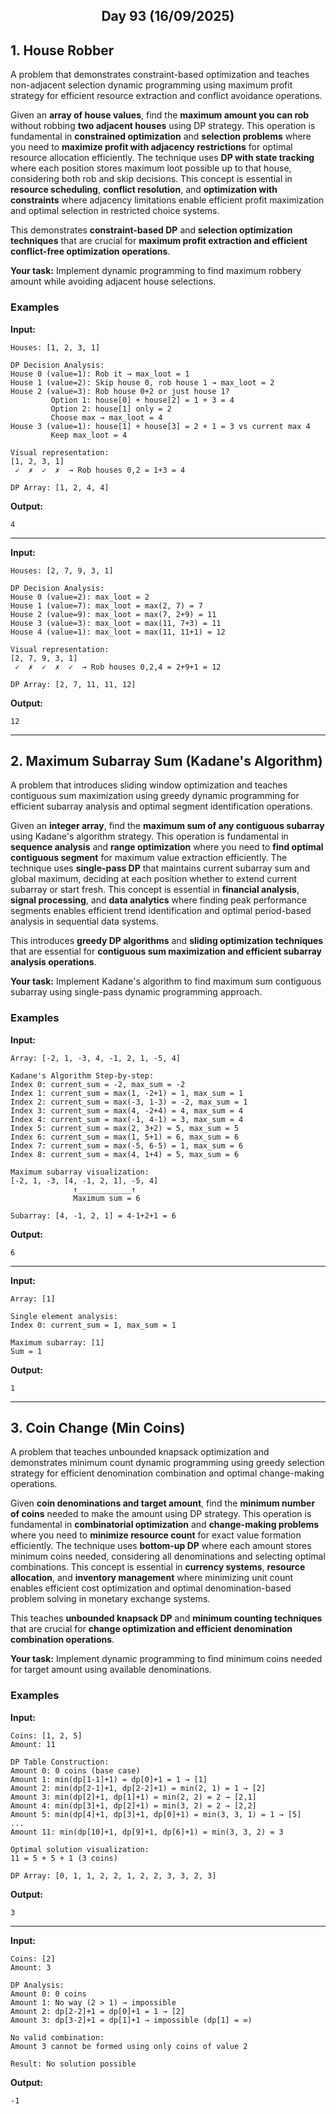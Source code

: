 <h2 align="center">Day 93 (16/09/2025)</h2>

## 1. House Robber
A problem that demonstrates constraint-based optimization and teaches non-adjacent selection dynamic programming using maximum profit strategy for efficient resource extraction and conflict avoidance operations.

Given an **array of house values**, find the **maximum amount you can rob** without robbing **two adjacent houses** using DP strategy. This operation is fundamental in **constrained optimization** and **selection problems** where you need to **maximize profit with adjacency restrictions** for optimal resource allocation efficiently. The technique uses **DP with state tracking** where each position stores maximum loot possible up to that house, considering both rob and skip decisions. This concept is essential in **resource scheduling**, **conflict resolution**, and **optimization with constraints** where adjacency limitations enable efficient profit maximization and optimal selection in restricted choice systems.

This demonstrates **constraint-based DP** and **selection optimization techniques** that are crucial for **maximum profit extraction and efficient conflict-free optimization operations**.

**Your task:** Implement dynamic programming to find maximum robbery amount while avoiding adjacent house selections.

### Examples

**Input:**
```
Houses: [1, 2, 3, 1]

DP Decision Analysis:
House 0 (value=1): Rob it → max_loot = 1
House 1 (value=2): Skip house 0, rob house 1 → max_loot = 2  
House 2 (value=3): Rob house 0+2 or just house 1?
         Option 1: house[0] + house[2] = 1 + 3 = 4
         Option 2: house[1] only = 2
         Choose max → max_loot = 4
House 3 (value=1): house[1] + house[3] = 2 + 1 = 3 vs current max 4
         Keep max_loot = 4

Visual representation:
[1, 2, 3, 1]
 ✓  ✗  ✓  ✗  → Rob houses 0,2 = 1+3 = 4

DP Array: [1, 2, 4, 4]
```
**Output:**
```
4
```

---

**Input:**
```
Houses: [2, 7, 9, 3, 1]

DP Decision Analysis:
House 0 (value=2): max_loot = 2
House 1 (value=7): max_loot = max(2, 7) = 7
House 2 (value=9): max_loot = max(7, 2+9) = 11  
House 3 (value=3): max_loot = max(11, 7+3) = 11
House 4 (value=1): max_loot = max(11, 11+1) = 12

Visual representation:
[2, 7, 9, 3, 1]
 ✓  ✗  ✓  ✗  ✓  → Rob houses 0,2,4 = 2+9+1 = 12

DP Array: [2, 7, 11, 11, 12]
```
**Output:**
```
12
```

---

## 2. Maximum Subarray Sum (Kadane's Algorithm)
A problem that introduces sliding window optimization and teaches contiguous sum maximization using greedy dynamic programming for efficient subarray analysis and optimal segment identification operations.

Given an **integer array**, find the **maximum sum of any contiguous subarray** using Kadane's algorithm strategy. This operation is fundamental in **sequence analysis** and **range optimization** where you need to **find optimal contiguous segment** for maximum value extraction efficiently. The technique uses **single-pass DP** that maintains current subarray sum and global maximum, deciding at each position whether to extend current subarray or start fresh. This concept is essential in **financial analysis**, **signal processing**, and **data analytics** where finding peak performance segments enables efficient trend identification and optimal period-based analysis in sequential data systems.

This introduces **greedy DP algorithms** and **sliding optimization techniques** that are essential for **contiguous sum maximization and efficient subarray analysis operations**.

**Your task:** Implement Kadane's algorithm to find maximum sum contiguous subarray using single-pass dynamic programming approach.

### Examples

**Input:**
```
Array: [-2, 1, -3, 4, -1, 2, 1, -5, 4]

Kadane's Algorithm Step-by-step:
Index 0: current_sum = -2, max_sum = -2
Index 1: current_sum = max(1, -2+1) = 1, max_sum = 1
Index 2: current_sum = max(-3, 1-3) = -2, max_sum = 1  
Index 3: current_sum = max(4, -2+4) = 4, max_sum = 4
Index 4: current_sum = max(-1, 4-1) = 3, max_sum = 4
Index 5: current_sum = max(2, 3+2) = 5, max_sum = 5
Index 6: current_sum = max(1, 5+1) = 6, max_sum = 6
Index 7: current_sum = max(-5, 6-5) = 1, max_sum = 6
Index 8: current_sum = max(4, 1+4) = 5, max_sum = 6

Maximum subarray visualization:
[-2, 1, -3, [4, -1, 2, 1], -5, 4]
              ↑____________↑
              Maximum sum = 6

Subarray: [4, -1, 2, 1] = 4-1+2+1 = 6
```
**Output:**
```
6
```

---

**Input:**
```
Array: [1]

Single element analysis:
Index 0: current_sum = 1, max_sum = 1

Maximum subarray: [1]
Sum = 1
```
**Output:**
```
1
```

---

## 3. Coin Change (Min Coins)
A problem that teaches unbounded knapsack optimization and demonstrates minimum count dynamic programming using greedy selection strategy for efficient denomination combination and optimal change-making operations.

Given **coin denominations and target amount**, find the **minimum number of coins** needed to make the amount using DP strategy. This operation is fundamental in **combinatorial optimization** and **change-making problems** where you need to **minimize resource count** for exact value formation efficiently. The technique uses **bottom-up DP** where each amount stores minimum coins needed, considering all denominations and selecting optimal combinations. This concept is essential in **currency systems**, **resource allocation**, and **inventory management** where minimizing unit count enables efficient cost optimization and optimal denomination-based problem solving in monetary exchange systems.

This teaches **unbounded knapsack DP** and **minimum counting techniques** that are crucial for **change optimization and efficient denomination combination operations**.

**Your task:** Implement dynamic programming to find minimum coins needed for target amount using available denominations.

### Examples

**Input:**
```
Coins: [1, 2, 5]
Amount: 11

DP Table Construction:
Amount 0: 0 coins (base case)
Amount 1: min(dp[1-1]+1) = dp[0]+1 = 1 → [1]
Amount 2: min(dp[2-1]+1, dp[2-2]+1) = min(2, 1) = 1 → [2]  
Amount 3: min(dp[2]+1, dp[1]+1) = min(2, 2) = 2 → [2,1]
Amount 4: min(dp[3]+1, dp[2]+1) = min(3, 2) = 2 → [2,2]
Amount 5: min(dp[4]+1, dp[3]+1, dp[0]+1) = min(3, 3, 1) = 1 → [5]
...
Amount 11: min(dp[10]+1, dp[9]+1, dp[6]+1) = min(3, 3, 2) = 3

Optimal solution visualization:
11 = 5 + 5 + 1 (3 coins)

DP Array: [0, 1, 1, 2, 2, 1, 2, 2, 3, 3, 2, 3]
```
**Output:**
```
3
```

---

**Input:**
```
Coins: [2]
Amount: 3

DP Analysis:
Amount 0: 0 coins
Amount 1: No way (2 > 1) → impossible
Amount 2: dp[2-2]+1 = dp[0]+1 = 1 → [2]
Amount 3: dp[3-2]+1 = dp[1]+1 → impossible (dp[1] = ∞)

No valid combination:
Amount 3 cannot be formed using only coins of value 2

Result: No solution possible
```
**Output:**
```
-1
```
